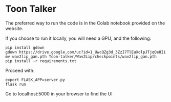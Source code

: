 # Toon Talker

The preferred way to run the code is in the Colab notebook provided on the website.

If you choose to run it locally, you will need a GPU, and the following:

```
pip install gdown
gdown https://drive.google.com/uc?id=1_UwcQZg3d_3ZzI7TlEuXolpJTjqOe8Ii
mv wav2lip_gan.pth Toon-talker/Wav2Lip/checkpoints/wav2lip_gan.pth
pip install -r requirements.txt
```

Proceed with:
```
export FLASK_APP=server.py
flask run
```

Go to localhost:5000 in your browser to find the UI